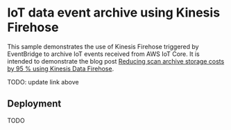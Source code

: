# IoT data event archive using Kinesis Firehose

This sample demonstrates the use of Kinesis Firehose triggered by EventBridge to 
archive IoT events received from AWS IoT Core. It is intended to demonstrate the 
blog post [Reducing scan archive storage costs by 95 % using Kinesis Data Firehose](https://engineering.proglove.com/).

TODO: update link above

## Deployment

TODO

## 